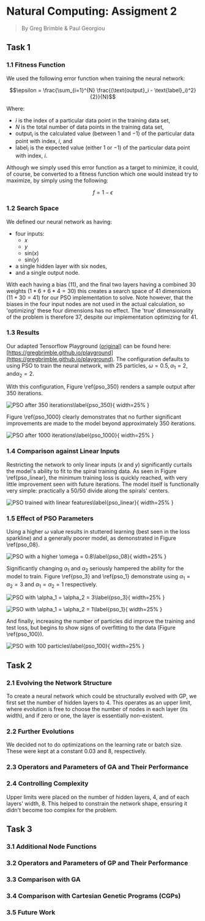 # Natural Computing: Assigment 2

> By Greg Brimble & Paul Georgiou

## Task 1

### 1.1 Fitness Function

We used the following error function when training the neural network:

$$\epsilon = \frac{\sum_{i=1}^{N} \frac{(\text{output}_i - \text{label}_i)^2}{2}}{N}$$

Where:

- $i$ is the index of a particular data point in the training data set,
- $N$ is the total number of data points in the training data set,
- $\text{output}_i$ is the calculated value (between $1$ and $-1$) of the particular data point with index, $i$, and
- $\text{label}_i$ is the expected value (either $1$ or $-1$) of the particular data point with index, $i$.

Although we simply used this error function as a target to minimize, it could, of course, be converted to a fitness function which one would instead try to maximize, by simply using the following:

$$f = 1 - \epsilon$$

### 1.2 Search Space

We defined our neural network as having:

- four inputs:
  - $x$
  - $y$
  - $\text{sin}(x)$
  - $\text{sin}(y)$
- a single hidden layer with six nodes,
- and a single output node.

With each having a bias (11), and the final two layers having a combined 30 weights ($1 * 6 + 6 * 4 = 30$) this creates a search space of 41 dimensions ($11 + 30 = 41$) for our PSO implementation to solve. Note however, that the biases in the four input nodes are not used in the actual calculation, so 'optimizing' these four dimensions has no effect. The 'true' dimensionality of the problem is therefore 37, despite our implementation optimizing for 41.

### 1.3 Results

Our adapted Tensorflow Playground ([original](https://playground.tensorflow.org/)) can be found here: [https://gregbrimble.github.io/playground](https://gregbrimble.github.io/playground). The configuration defaults to using PSO to train the neural network, with 25 particles, $\omega = 0.5, \alpha_1 = 2, \text{and} \alpha_2 = 2$.

With this configuration, Figure \ref{pso_350} renders a sample output after 350 iterations.

![PSO after 350 iterations\label{pso_350}](./assets/pso_25_05_2_2_350.png){ width=25% }

Figure \ref{pso_1000} clearly demonstrates that no further significant improvements are made to the model beyond approximately 350 iterations.

![PSO after 1000 iterations\label{pso_1000}](./assets/pso_25_05_2_2_1000.png){ width=25% }

### 1.4 Comparison against Linear Inputs

Restricting the network to only linear inputs ($x$ and $y$) significantly curtails the model's ability to fit to the spiral training data. As seen in Figure \ref{pso_linear}, the minimum training loss is quickly reached, with very little improvement seen with future iterations. The model itself is functionally very simple: practically a 50/50 divide along the spirals' centers.

![PSO trained with linear features\label{pso_linear}](./assets/pso_25_05_2_2_350_linear.png){ width=25% }

### 1.5 Effect of PSO Parameters

Using a higher $\omega$ value results in stuttered learning (best seen in the loss sparkline) and a generally poorer model, as demonstrated in Figure \ref{pso_08}.

![PSO with a higher $\omega = 0.8$\label{pso_08}](./assets/pso_25_08_2_2_350.png){ width=25% }

Significantly changing $\alpha_1$ and $\alpha_2$ seriously hampered the ability for the model to train. Figure \ref{pso_3} and \ref{pso_1} demonstrate using $\alpha_1 = \alpha_2 = 3$ and $\alpha_1 = \alpha_2 = 1$ respectively.

![PSO with $\alpha_1 = \alpha_2 = 3$\label{pso_3}](./assets/pso_25_05_3_3_350.png){ width=25% }

![PSO with $\alpha_1 = \alpha_2 = 1$\label{pso_1}](./assets/pso_25_05_1_1_350.png){ width=25% }

And finally, increasing the number of particles did improve the training and test loss, but begins to show signs of overfitting to the data (Figure \ref{pso_100}).

![PSO with 100 particles\label{pso_100}](./assets/pso_100_05_2_2_350.png){ width=25% }

## Task 2

### 2.1 Evolving the Network Structure

To create a neural network which could be structurally evolved with GP, we first set the number of hidden layers to 4. This operates as an upper limit, where evolution is free to choose the number of nodes in each layer (its width), and if zero or one, the layer is essentially non-existent.

### 2.2 Further Evolutions

We decided not to do optimizations on the learning rate or batch size. These were kept at a constant 0.03 and 8, respectively.

### 2.3 Operators and Parameters of GA and Their Performance

### 2.4 Controlling Complexity

Upper limits were placed on the number of hidden layers, 4, and of each layers' width, 8. This helped to constrain the network shape, ensuring it didn't become too complex for the problem.

## Task 3

### 3.1 Additional Node Functions

### 3.2 Operators and Parameters of GP and Their Performance

### 3.3 Comparison with GA

### 3.4 Comparison with Cartesian Genetic Programs (CGPs)

### 3.5 Future Work
